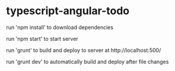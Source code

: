 # typescript-angular-todo
run 'npm install' to download dependencies

run 'npm start' to start server

run 'grunt' to build and deploy to server at http://localhost:500/

run 'grunt dev' to automatically build and deploy after file changes 

